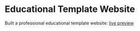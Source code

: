 # Educational Template Website
Built a professional educational template website: [live preview](https://mohamedsgap.github.io/edu-site/)
